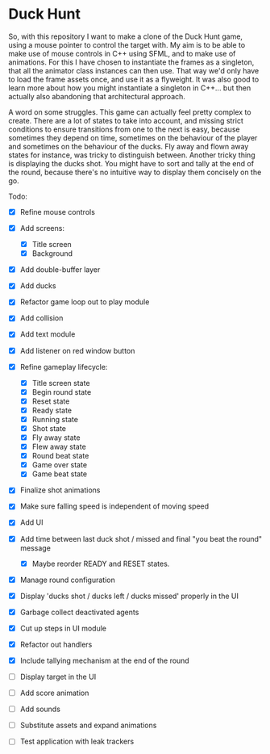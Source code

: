 # Duck Hunt

So, with this repository I want to make a clone of the Duck Hunt game, using a mouse pointer to control the target with. My aim is to be able to make use of mouse controls in C++ using SFML, and to make use of animations. For this I have chosen to instantiate the frames as a singleton, that all the animator class instances can then use. That way we'd only have to load the frame assets once, and use it as a flyweight. It was also good to learn more about how you might instantiate a singleton in C++... but then actually also abandoning that architectural approach.

A word on some struggles. This game can actually feel pretty complex to create. There are a lot of states to take into account, and missing strict conditions to ensure transitions from one to the next is easy, because sometimes they depend on time, sometimes on the behaviour of the player and sometimes on the behaviour of the ducks. Fly away and flown away states for instance, was tricky to distinguish between. Another tricky thing is displaying the ducks shot. You might have to sort and tally at the end of the round, because there's no intuitive way to display them concisely on the go.

Todo:
- [x] Refine mouse controls
- [x] Add screens:
    - [x] Title screen
    - [x] Background
- [x] Add double-buffer layer
- [x] Add ducks
- [x] Refactor game loop out to play module
- [x] Add collision
- [x] Add text module
- [x] Add listener on red window button
- [x] Refine gameplay lifecycle:
    - [x] Title screen state
    - [x] Begin round state
    - [x] Reset state
    - [x] Ready state
    - [x] Running state
    - [x] Shot state
    - [x] Fly away state
    - [x] Flew away state
    - [x] Round beat state
    - [x] Game over state
    - [x] Game beat state
- [x] Finalize shot animations
- [x] Make sure falling speed is independent of moving speed
- [x] Add UI
- [x] Add time between last duck shot / missed and final "you beat the round" message
    -  [x] Maybe reorder READY and RESET states.
- [x] Manage round configuration
- [x] Display 'ducks shot / ducks left / ducks missed' properly in the UI
- [x] Garbage collect deactivated agents
- [x] Cut up steps in UI module
- [x] Refactor out handlers
- [x] Include tallying mechanism at the end of the round
- [ ] Display target in the UI
- [ ] Add score animation
- [ ] Add sounds
- [ ] Substitute assets and expand animations
- [ ] Test application with leak trackers

